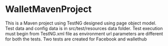 # WalletMavenProject
This is a Maven project using TestNG designed using page object model.
Test data and config data is in src/test/resources data folder.
Test execution must begin from TestNG.xml file as environment url parameters are different for both the tests.
Two tests are created for Facebook and wallethub
